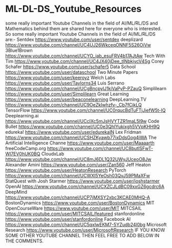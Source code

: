# ML-DL-DS_Youtube_Resources
some really important Youtube Channels in the field of AI/ML/RL/DS and Mathematics behind them are shared here for everyone who is interested. 
So some really important Youtube Channels in the field of AI/ML/RL/DS are:-
Sentdex  https://www.youtube.com/user/sentdex </b>
deeplizard https://www.youtube.com/channel/UC4UJ26WkceqONNF5S26OiVw
3Blue1Brown https://www.youtube.com/channel/UCYO_jab_esuFRV4b17AJtAw
Tech With Tim https://www.youtube.com/channel/UC4JX40jDee_tINbkjycV4Sg
Corey Schafer https://www.youtube.com/user/schafer5
Data School https://www.youtube.com/user/dataschool
Two Minute Papers https://www.youtube.com/user/keeroyz
Welch Labs https://www.youtube.com/user/Taylorns34
Luis Serrano https://www.youtube.com/channel/UCgBncpylJ1kiVaPyP-PZauQ
Simplilearn https://www.youtube.com/user/Simplilearn
Great Learning https://www.youtube.com/user/beaconelearning
DeepLearning.TV https://www.youtube.com/channel/UC9OeZkIwhzfv-_Cb7fCikLQ
TensorFlow https://www.youtube.com/channel/UC0rqucBdTuFTjJiefW5t-IQ
Deeplearning.ai https://www.youtube.com/channel/UCcIXc5mJsHVYTZR1maL5l9w
Code Bullet https://www.youtube.com/channel/UC0e3QhIYukixgh5VVpKHH9Q
edureka!   https://www.youtube.com/user/edurekaIN
Lex Fridman https://www.youtube.com/channel/UCSHZKyawb77ixDdsGog4iWA
The Artificial Intelligence Channe https://www.youtube.com/user/Maaaarth
freeCodeCamp.org https://www.youtube.com/channel/UC8butISFwT-Wl7EV0hUK0BQ
CloudxLab https://www.youtube.com/channel/UC8mJ6DL1Q32UWyJUceoO8Jw
Alexander Amini https://www.youtube.com/user/Zan560
Jeff Heaton https://www.youtube.com/user/HeatonResearch
PyTorch https://www.youtube.com/channel/UCWXI5YeOsh03QvJ59PMaXFw
StatQuest with Josh Starmer https://www.youtube.com/user/joshstarmer
OpenAI https://www.youtube.com/channel/UCXZCJLdBC09xxGZ6gcdrc6A
DeepMind https://www.youtube.com/channel/UCP7jMXSY2xbc3KCAE0MHQ-A
BostonDynamics https://www.youtube.com/user/BostonDynamics
MIT OpenCourseWare https://www.youtube.com/user/MIT
MITCSAIL https://www.youtube.com/user/MITCSAIL/featured
stanfordonline https://www.youtube.com/user/stanfordonline
Facebook AI https://www.youtube.com/channel/UC5qxlwEKM7-5YZudb24l0bg
Microsoft Research https://www.youtube.com/user/MicrosoftResearch
IF YOU KNOW SOME OTHER YOUTUBE CHANNEL THEN FEEL FREE TO ADD BELOW IN THE COMMENTS.
